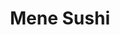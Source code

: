 ---
layout: place
title: Mene Sushi
permalink: /michigan/west-bloomfield-township/mene-sushi.html
stateAbbr: MI
stateName: Michigan
cityName: West Bloomfield Township
seo:
  type: restaurant
  links: http://www.menesushi.com/
place_id: ChIJtVQ0-0i6JIgRznUfPdSyKhE
photos:
  - name: >-
      places/ChIJtVQ0-0i6JIgRznUfPdSyKhE/photos/AeeoHcLbb_01grYIIJQrtvprI0qM4IaFxk5yR21zSx1rSruPJEwdlOj2XQV-p385LHl7LAIkKKqwU_Lu7hfAgyFtLO0XYR55Pi-yN9iZyHhw_oH2eR2GI6MZlFCGNiEjJ82AVc2a6UdnydATy27dMf1YOGRmKHQIQg72rQHORDH_-EncgXwUCVyOn62kR0u4TiGKckUxC8lMolEqGweN1PgAzCrrwZ1aAUTNOVsqBun1OLbtj1WRbKTCmexPw2Ooy05qHOrvWG09UX7S6SNf2O1N9IIerJbG3DGTF64Iwsy2IbDNh5yiEtM83gDiWPtRhhoXZBrVsaWEYOFxTGFxOPOCZcW2VQaNnsTeTlSWNjOd_CzP1B76XvcV5e3Arod-XAI9-JFLH81RYD5i49sfoyUWLBB8zkKLvNVAmdILtOdIpowavic
    widthPx: 4800
    heightPx: 3200
    authorAttributions:
      - displayName: Sharon Kalchik
        uri: https://maps.google.com/maps/contrib/117588015556914191455
        photoUri: >-
          https://lh3.googleusercontent.com/a-/ALV-UjUJfLpDvSmn47vDwexkXiXOBsepBqD65iy-CwvZtQQfEjdeGonD=s100-p-k-no-mo
    flagContentUri: >-
      https://www.google.com/local/imagery/report/?cb_client=maps_api_places.places_api&image_key=!1e10!2sCIHM0ogKEICAgIDErtmt3QE&hl=en-US
    googleMapsUri: >-
      https://www.google.com/maps/place//data=!3m4!1e2!3m2!1sCIHM0ogKEICAgIDErtmt3QE!2e10!4m2!3m1!1s0x8824ba48fb3454b5:0x112ab2d43d1f75ce
  - name: >-
      places/ChIJtVQ0-0i6JIgRznUfPdSyKhE/photos/AeeoHcIR6LmRHYXlCkBiiWOdVf260AbkETgAxk1dtri185L0froxAMs9DI13Jciw-PCaJ6s2hotEXz9yOq12dQ1golR1-zhzhIZIfWUo_flhW1RS1tuWI58API5vuhlXu0dlv7IJ_1GGGlz4v1D4xD3uIth8rZKLiZ2HiZIQO8tYKqW8vHhIdgJ9zSVlQ2o97Elb63jWe_a1LghJnLrMJ_WfZ-HX2IPTlxCbO73sjX0d7YgjeiH1C-icKL_y0F0T7MfibcDN7BrzPmpWI5JYntN6Jsd4mYYmGzJqfFaWQXyXKNg5JmzmoO3PsY0lUu6YCIabBF1K5hw50QhJFKgMrD7OEs5rMXovjxTAFTrM6syG5cYzCy6gRJVA_65mShjGTNY23puPWvTo4dGAiwJzL-ZQr9nIQny42Qpw6vTgDj1ZXCgCBUlh
    widthPx: 4800
    heightPx: 2700
    authorAttributions:
      - displayName: Myung Yim
        uri: https://maps.google.com/maps/contrib/117776836564088097361
        photoUri: >-
          https://lh3.googleusercontent.com/a/ACg8ocLnjhgYMX8NxNgLOQWhkmRT1QevaovtSAwyXqssPglh9rVO0w=s100-p-k-no-mo
    flagContentUri: >-
      https://www.google.com/local/imagery/report/?cb_client=maps_api_places.places_api&image_key=!1e10!2sCIHM0ogKEICAgICE5fXG1gE&hl=en-US
    googleMapsUri: >-
      https://www.google.com/maps/place//data=!3m4!1e2!3m2!1sCIHM0ogKEICAgICE5fXG1gE!2e10!4m2!3m1!1s0x8824ba48fb3454b5:0x112ab2d43d1f75ce
  - name: >-
      places/ChIJtVQ0-0i6JIgRznUfPdSyKhE/photos/AeeoHcIbx6KG0NiCH_eHbzpH-bFVFPy6q72qIcn73slnF-QJJnLeitsxp_p8nhyWVSio5GVou9lT5YjoYTaUxfdKluEL_p39TmmbUFUz_V0uzWFp1wm7bi9CrVdHRwyJhjhD8V2yiu7oc4kL8S8nqza_wJKcGjAVxKQU21kV0MsXd6J6rtUBjkx5EybVpsEuTDRn-RDGamSneGCeBgWz-wpSkCba0UWsqL9FR9lYmzpZ89P8nR7-W8Sp8DpPiP4shJnAOnrS1TFh2nRaB9CHcZ8NQBTazJdILntFYqhebsssNt5j9Tb1XJmBy6sZHqxks7EJp1sTpSJHzmUTm58jgY0uW0GMa6QPjUKZ58S2a9EJmt4tBknaC5cPtPrXHaFcbjo0gyh4aeHQckeOO8V8PK-6_EF6wRgARWXO4QQitPzUu5c
    widthPx: 3024
    heightPx: 4032
    authorAttributions:
      - displayName: Sylwia Golec
        uri: https://maps.google.com/maps/contrib/115350747327730405569
        photoUri: >-
          https://lh3.googleusercontent.com/a-/ALV-UjUhXmwbdJFpNXlwUJelxg-9f3iQ6zJa5mVv8_BkCwkKynWJ9riL=s100-p-k-no-mo
    flagContentUri: >-
      https://www.google.com/local/imagery/report/?cb_client=maps_api_places.places_api&image_key=!1e10!2sCIHM0ogKEICAgIDLp5iLEA&hl=en-US
    googleMapsUri: >-
      https://www.google.com/maps/place//data=!3m4!1e2!3m2!1sCIHM0ogKEICAgIDLp5iLEA!2e10!4m2!3m1!1s0x8824ba48fb3454b5:0x112ab2d43d1f75ce
  - name: >-
      places/ChIJtVQ0-0i6JIgRznUfPdSyKhE/photos/AeeoHcKgYOAFVykuReuElh4rKAxL9aSPWK4iQJLr3xIyCv3FnS2KUk2WnkwPiw3SuMd-TN34uOPTYrkJ1Govf_1nwOPiynTZ9GjwXkqMfGqQb4ZuiA3thkPR-hiRd1XnmdneB3twkXzggd4OaDJYh712C6fPgogr7_R8ThrL0DKUtdU9il58qIhBzMPXcAeZCv6-MtL1vmeXEhHfasXzLzkMUPQglmTb12aFiAABzbuC0-UQWlVeVXwnG_auZlZbrEJoRpnKqBjclhWEMGitmLQc9smw4MzsV8ODzEoXWoZgNiUOdZtkIMczek3wN6Xl1QJ8cQkHO2XgBEgv3myxsABxIFQL0H2DWE-0UpSH6JU0qJSgaCoMXz6n0GVLH6cB_YLAsmjtWZD_ViVWhPvriic7JLcJltjRJfU1fB_0HwsbSuq3zFW-
    widthPx: 2594
    heightPx: 1761
    authorAttributions:
      - displayName: Katie
        uri: https://maps.google.com/maps/contrib/116447465949671676407
        photoUri: >-
          https://lh3.googleusercontent.com/a/ACg8ocKH422fLSTGQzrVWzAa3RodQMM6TKZzWUzVHTClBfB5BExBzA=s100-p-k-no-mo
    flagContentUri: >-
      https://www.google.com/local/imagery/report/?cb_client=maps_api_places.places_api&image_key=!1e10!2sCIHM0ogKEICAgICh3tfq4wE&hl=en-US
    googleMapsUri: >-
      https://www.google.com/maps/place//data=!3m4!1e2!3m2!1sCIHM0ogKEICAgICh3tfq4wE!2e10!4m2!3m1!1s0x8824ba48fb3454b5:0x112ab2d43d1f75ce
  - name: >-
      places/ChIJtVQ0-0i6JIgRznUfPdSyKhE/photos/AeeoHcLmvv-O1tOeAEZL9lfnplIQ3lJof_M2s3r5A1o9SlXZ3VzqI586mkc567H6hXSJpY7lFYbSRCj1ODFCEgPDGP8v5sipkSkuGy-_cmP-wIfqBipVPTsdw6WxQ-mQG_y2-spgZha7pY6o26jnRzw902tb78o-b9UGecqYOZUotM7FWhM_n0ZMfHHerrBSOZ2ercjOO6QwNLM5ZCzwmAW3MjmS5pfqQ55ruElqQBtDQy2ikVI_C2LIfaNVUeQ3r2RULqohG4N4T9-ZJZ3RdJNEhoD91cprJztdBpL_WGdtdRLR72aQ0UaIsg6w95d7qFnfT-vpqc-SWz6VVLGdmVekwAQSU2Sl7IjS73qhSJL7BZnw1GqWEjJjBYVzJ0Bz0MSx5NScr0rauwvmSzT0jhzz9W6QG9pDEFNYlQPzib_kbSA
    widthPx: 4032
    heightPx: 3024
    authorAttributions:
      - displayName: Christopher Mogle
        uri: https://maps.google.com/maps/contrib/114301497259674489908
        photoUri: >-
          https://lh3.googleusercontent.com/a-/ALV-UjUGPy6T3Tkl9xuXTyINvuiw-oE5Fr3KD-QaNcUL9YQoOnElgceQ=s100-p-k-no-mo
    flagContentUri: >-
      https://www.google.com/local/imagery/report/?cb_client=maps_api_places.places_api&image_key=!1e10!2sCIHM0ogKEICAgID40tbPAw&hl=en-US
    googleMapsUri: >-
      https://www.google.com/maps/place//data=!3m4!1e2!3m2!1sCIHM0ogKEICAgID40tbPAw!2e10!4m2!3m1!1s0x8824ba48fb3454b5:0x112ab2d43d1f75ce
  - name: >-
      places/ChIJtVQ0-0i6JIgRznUfPdSyKhE/photos/AeeoHcKBMkAEZaW3-_jyau-yq6WMGF8BKd20TAAJZYF2_NHlOpJafd3HuHz-fTiHV6mnUnlsvOpwl2Hvu11Rkl5yEZZvvRSefJ7uTYGkmngKUakYIUUjs1lLZqwSJz0fm5R9iC1khPBEF0HfgkyNuaVzkFwcOapcfm9SjP46URjhIl5G1Vfmxby0nMI-9s7ouhFoLv7wpghBrqUzLPdfipXHmiT-h39CTA-vvMY-g3nGQCbssnL44tM0YgAUYhPCAmFkFv8asYHeIK7TG8lq0FNtFEkqnQ4gNyAAD_xjhx8aUjH_xbvFfBpcNKhXaHWAT1eexOXRSy8nq3BsTO3ICvUNXPU-S4F8lpvgfNm74OYvsFzfPCIhAq411KkOrssxFwA2VE6qwIzilWi0Eyw-ozdQ1UY8-sN5Fw_s9udWOAgyeURO90E
    widthPx: 4000
    heightPx: 3000
    authorAttributions:
      - displayName: Corbin Bell
        uri: https://maps.google.com/maps/contrib/102885054522799417952
        photoUri: >-
          https://lh3.googleusercontent.com/a/ACg8ocIgAQ0GqhxG6-DNOoOzIWV3lx3U2Q-THpLJ9qdh2A9Arl02_Q=s100-p-k-no-mo
    flagContentUri: >-
      https://www.google.com/local/imagery/report/?cb_client=maps_api_places.places_api&image_key=!1e10!2sCIHM0ogKEICAgICVqIeOtwE&hl=en-US
    googleMapsUri: >-
      https://www.google.com/maps/place//data=!3m4!1e2!3m2!1sCIHM0ogKEICAgICVqIeOtwE!2e10!4m2!3m1!1s0x8824ba48fb3454b5:0x112ab2d43d1f75ce
  - name: >-
      places/ChIJtVQ0-0i6JIgRznUfPdSyKhE/photos/AeeoHcI2dmWJWDR6L8h6EiF5HWtOMx6oj68PLVXCZyAMmn0Qzx2vkke-C21hjUWQC6guX1QKfNs2NChslFdI0rTBGVjrtOM2PbDh8WDJWN31a3EwPGhOrRmpY4yhYsiggikdWrmbwMVIVHUVQ0b6nQ0Vg8OhtkY-sadN8bThhA7sJbyY_sggRE0WMg1oOWbm00vdbBjvHHGu6PJ4AY3hQmuQxlUct6-n78DTmA1Um2L64oAgxWA9EBK8_0BJuvdv2IHqPqYWClo5hARvEpAnWsoMXSaOt9ISKYxq7hnPtCsIx7tIaWwnbvGPZK69VRo-27HN_SSZObvMfLmsj2XWlIgaAZ0rPvdEwk1neRQNjSxg0A5Nhq-lMxjYpsYzGOBEn-zwEwXIryK9mcoZTN268fxlpnRhOJJk5c1CgsR112mxpuJl9HjN
    widthPx: 3000
    heightPx: 4000
    authorAttributions:
      - displayName: PJ Mc
        uri: https://maps.google.com/maps/contrib/111391936385850955528
        photoUri: >-
          https://lh3.googleusercontent.com/a/ACg8ocIHx2K7tpJ6fq29jHCsX_zTrmpjKhgJe4v6yAaWSHbdVFriiA=s100-p-k-no-mo
    flagContentUri: >-
      https://www.google.com/local/imagery/report/?cb_client=maps_api_places.places_api&image_key=!1e10!2sCIHM0ogKEICAgICT4KTLxAE&hl=en-US
    googleMapsUri: >-
      https://www.google.com/maps/place//data=!3m4!1e2!3m2!1sCIHM0ogKEICAgICT4KTLxAE!2e10!4m2!3m1!1s0x8824ba48fb3454b5:0x112ab2d43d1f75ce
  - name: >-
      places/ChIJtVQ0-0i6JIgRznUfPdSyKhE/photos/AeeoHcJPCLJH97WKMmS3n5CTlrllqqTRuB7bEd6sZrE6WSvvPrzizIu6P6bzHPAqpQMWGez5233_rxC9ZHRVwnxjMPKHRE6KIYPGm3wGAApeF20ydDtf15Tt2MpD4gFVOf4lcChnFJIYGvusES741CI2w8iXitiDLbftuq3OnUq1gjumN4Cvm40INz6K3gfD3PqLIoeyD1SjN-ux7FnmWhkKUI_XpO0FMAFXKMLwrRncnedhmz_HmNm700g55IXJs-OqA9XB9gBXpjhq0vV0wS9u30TT5JcLzkjQiuheytGlKU0evEf6Dygn2n_o5uzbEpEdUMh8MM49IHZKP00Abr3YwFfw7dX9CcKuDBYkSt0y5Cr5risU8ZfgACuMyoUaRoMvpbEnbYDFbC7w8NsHZm1LDgcynSfGm0Ru7ZEvjv9eH44
    widthPx: 639
    heightPx: 842
    authorAttributions:
      - displayName: Katie
        uri: https://maps.google.com/maps/contrib/116447465949671676407
        photoUri: >-
          https://lh3.googleusercontent.com/a/ACg8ocKH422fLSTGQzrVWzAa3RodQMM6TKZzWUzVHTClBfB5BExBzA=s100-p-k-no-mo
    flagContentUri: >-
      https://www.google.com/local/imagery/report/?cb_client=maps_api_places.places_api&image_key=!1e10!2sCIHM0ogKEICAgICh3tfqEw&hl=en-US
    googleMapsUri: >-
      https://www.google.com/maps/place//data=!3m4!1e2!3m2!1sCIHM0ogKEICAgICh3tfqEw!2e10!4m2!3m1!1s0x8824ba48fb3454b5:0x112ab2d43d1f75ce
  - name: >-
      places/ChIJtVQ0-0i6JIgRznUfPdSyKhE/photos/AeeoHcKkW5YbtNQzXIYUUyme4eja_UNd1Q96Bl4834KTpB-iSEjMIr7wWVIk98Gq5ep0XgdtzaiLtA63FdX7uYUAxPCxkAYg2EFRNZfhjJrINASSfFZOPx6Qur8tcvHeGpDVLt-iskD3WI9lKXs2hdwa6qxeA_UQ5t6P-WILRVNkapW8Ol-4Xo_PGHaO0MvJo29pvEdq44tLpOJFaCp1jwR_-ZNrUJvVq4iNzKHc9znmk-vUo6UTmlpMbMnhuAt0RmRaHUViPX6IWOpMTX5PwwjakSvs_iVKp3Q9CNpKnH9U7I0a_tM10CLTTeo_VTCaRSOdxIIn-LX1tLqouWpLkIz76BvWF_cBqaDlnczTdJWHJhfeBQ6h9jUmVXFob383VgXMRJhp2Y1EQ-A9jORqYEMZRDDZ3wDKlJUgYAVnfhHH8wg4mWsk
    widthPx: 3000
    heightPx: 4000
    authorAttributions:
      - displayName: PJ Mc
        uri: https://maps.google.com/maps/contrib/111391936385850955528
        photoUri: >-
          https://lh3.googleusercontent.com/a/ACg8ocIHx2K7tpJ6fq29jHCsX_zTrmpjKhgJe4v6yAaWSHbdVFriiA=s100-p-k-no-mo
    flagContentUri: >-
      https://www.google.com/local/imagery/report/?cb_client=maps_api_places.places_api&image_key=!1e10!2sCIHM0ogKEICAgICT4KTL5AE&hl=en-US
    googleMapsUri: >-
      https://www.google.com/maps/place//data=!3m4!1e2!3m2!1sCIHM0ogKEICAgICT4KTL5AE!2e10!4m2!3m1!1s0x8824ba48fb3454b5:0x112ab2d43d1f75ce
  - name: >-
      places/ChIJtVQ0-0i6JIgRznUfPdSyKhE/photos/AeeoHcKg8XqWjHnfPa3SrCnEjZSFPk_qsHDtx1qWUaOSHfUu5cdzums4cTD-EQFWwbj2O6FlAsawgvz7lrVvftKRQX0Erfv4aIrR5JLnUOikemw_bwDBlRMInx5Lr8eM-1YU7mEm-f5h5gAcK4cJctAEZllshokGzzfcTWujd5D7l41OB13Eevi4ttFiRtT-lqUOhKzomdMIfmb63A4hsJ2S4fW3cHUwbfoiB7sC2dBF0mteNuct2Zdjz6Dx1m1ob10Z1LYyd-MxI8tiMkC_-TmSJjB9b6T0HjWJqlwdmqYKTe0jEY5enQntbIC7Lvkq0prQE0xwLXqSsmDGELOe5z-A24ayWHcrdkEeYWJmf9Rv9BqNA6FMir6OnpE7Pbf9wZbQjb0y4__Ra7pAii4qGnKFEDQB49NYu_YpF8wB0L2LRrI7rg
    widthPx: 4032
    heightPx: 1960
    authorAttributions:
      - displayName: Jacque Steudtel
        uri: https://maps.google.com/maps/contrib/100038869569337540200
        photoUri: >-
          https://lh3.googleusercontent.com/a/ACg8ocIdL1quDpn2UqsUUFiYcO5gNzf3GG-pwyOZ0hkxBldGMNHu=s100-p-k-no-mo
    flagContentUri: >-
      https://www.google.com/local/imagery/report/?cb_client=maps_api_places.places_api&image_key=!1e10!2sCIHM0ogKEICAgIDa6qnHEw&hl=en-US
    googleMapsUri: >-
      https://www.google.com/maps/place//data=!3m4!1e2!3m2!1sCIHM0ogKEICAgIDa6qnHEw!2e10!4m2!3m1!1s0x8824ba48fb3454b5:0x112ab2d43d1f75ce
address: 6239 Orchard Lake Rd, West Bloomfield Township, MI 48322, USA
street: 6239 Orchard Lake Rd
city: West Bloomfield Township
state: MI
zip: '48322'
country: USA
neighborhood: null
latitude: '42.546817'
longitude: '-83.359056'
accessibility_options:
  wheelchairAccessibleParking: true
  wheelchairAccessibleEntrance: true
  wheelchairAccessibleRestroom: true
  wheelchairAccessibleSeating: true
business_status: OPERATIONAL
name: Mene Sushi
google_maps_links:
  directionsUri: >-
    https://www.google.com/maps/dir//''/data=!4m7!4m6!1m1!4e2!1m2!1m1!1s0x8824ba48fb3454b5:0x112ab2d43d1f75ce!3e0
  placeUri: https://maps.google.com/?cid=1236997672294905294
  writeAReviewUri: >-
    https://www.google.com/maps/place//data=!4m3!3m2!1s0x8824ba48fb3454b5:0x112ab2d43d1f75ce!12e1
  reviewsUri: >-
    https://www.google.com/maps/place//data=!4m4!3m3!1s0x8824ba48fb3454b5:0x112ab2d43d1f75ce!9m1!1b1
  photosUri: >-
    https://www.google.com/maps/place//data=!4m3!3m2!1s0x8824ba48fb3454b5:0x112ab2d43d1f75ce!10e5
primary_type: Sushi Restaurant
opening_hours:
  regular: null
  current: null
secondary_opening_hours:
  regular:
    weekdayDescriptions: null
    type: null
  current:
    weekdayDescriptions: null
    type: null
phone: (248) 538-7081
price_level: PRICE_LEVEL_MODERATE
price_range: $20 &ndash; $30
rating: '4.2'
rating_count: 0
website: http://www.menesushi.com/
description: >-
  Discover Mene Sushi in West Bloomfield Township$$$Mene Sushi in West
  Bloomfield Township, MI, offers a welcoming spot for enjoying authentic
  Japanese flavors in a relaxed setting. This cozy sushi restaurant features an
  array of special rolls and traditional dishes, complemented by a selection of
  beer, sake, and wine to enhance your meal. With accessibility options like
  wheelchair-friendly entrances and parking, it's designed for a comfortable
  dining experience that caters to various needs. Whether you're exploring
  top-rated sushi options in the area or seeking Japanese-inspired cuisine close
  to home, the generous portions and inviting atmosphere make it a standout
  choice for casual outings.
generative_summary: >-
  Discover Mene Sushi in West Bloomfield Township$$$Mene Sushi in West
  Bloomfield Township, MI, offers a welcoming spot for enjoying authentic
  Japanese flavors in a relaxed setting. This cozy sushi restaurant features an
  array of special rolls and traditional dishes, complemented by a selection of
  beer, sake, and wine to enhance your meal. With accessibility options like
  wheelchair-friendly entrances and parking, it's designed for a comfortable
  dining experience that caters to various needs. Whether you're exploring
  top-rated sushi options in the area or seeking Japanese-inspired cuisine close
  to home, the generous portions and inviting atmosphere make it a standout
  choice for casual outings.
generative_disclosure: Summarized by AI using the Grok-3-Mini model.
reviews:
  - name: >-
      places/ChIJtVQ0-0i6JIgRznUfPdSyKhE/reviews/ChdDSUhNMG9nS0VJQ0FnSUNfLU56bjNRRRAB
    relativePublishTimeDescription: 3 months ago
    rating: 5
    text:
      text: >-
        Brought my daughter for her first sushi experience. This location was
        the right choice! Everything was delicious and they even made her a
        special treat.
      languageCode: en
    originalText:
      text: >-
        Brought my daughter for her first sushi experience. This location was
        the right choice! Everything was delicious and they even made her a
        special treat.
      languageCode: en
    authorAttribution:
      displayName: Stephanie Celaya
      uri: https://www.google.com/maps/contrib/115458456598961115454/reviews
      photoUri: >-
        https://lh3.googleusercontent.com/a-/ALV-UjXuuTzDR-Zjpu4jfLCnKsBqfmjSoL8Z6gi1hLaLqidN_eEjBnJagw=s128-c0x00000000-cc-rp-mo-ba5
    publishTime: '2025-01-12T18:26:14.177075Z'
    flagContentUri: >-
      https://www.google.com/local/review/rap/report?postId=ChdDSUhNMG9nS0VJQ0FnSUNfLU56bjNRRRAB&d=17924085&t=1
    googleMapsUri: >-
      https://www.google.com/maps/reviews/data=!4m6!14m5!1m4!2m3!1sChdDSUhNMG9nS0VJQ0FnSUNfLU56bjNRRRAB!2m1!1s0x8824ba48fb3454b5:0x112ab2d43d1f75ce
  - name: >-
      places/ChIJtVQ0-0i6JIgRznUfPdSyKhE/reviews/ChZDSUhNMG9nS0VJQ0FnSUNUNEtUTE9BEAE
    relativePublishTimeDescription: 11 months ago
    rating: 5
    text:
      text: >-
        We needed some special mother/daughter time for good food &
        conversation.  This was the right place!  We were seated in a lovely
        quiet corner space & had an attentive server.

        I ordered the Eel Lovers Combo with 3 selections beautifully presented. 
        It came complete with Ginger Salad & Miso Soup.  My daughter enjoy a
        Tempora Shrimp Roll with Ginger Salad & Miso Soup, also.  She had never
        eaten Eel before, but felt adventuresome enough to try mine.  She loved
        it!!  For desert, we shared a Deep Fried Matcha Green Tea Cheesecake! 
        Wow!!

        My daughter wants to come back again!
      languageCode: en
    originalText:
      text: >-
        We needed some special mother/daughter time for good food &
        conversation.  This was the right place!  We were seated in a lovely
        quiet corner space & had an attentive server.

        I ordered the Eel Lovers Combo with 3 selections beautifully presented. 
        It came complete with Ginger Salad & Miso Soup.  My daughter enjoy a
        Tempora Shrimp Roll with Ginger Salad & Miso Soup, also.  She had never
        eaten Eel before, but felt adventuresome enough to try mine.  She loved
        it!!  For desert, we shared a Deep Fried Matcha Green Tea Cheesecake! 
        Wow!!

        My daughter wants to come back again!
      languageCode: en
    authorAttribution:
      displayName: PJ Mc
      uri: https://www.google.com/maps/contrib/111391936385850955528/reviews
      photoUri: >-
        https://lh3.googleusercontent.com/a/ACg8ocIHx2K7tpJ6fq29jHCsX_zTrmpjKhgJe4v6yAaWSHbdVFriiA=s128-c0x00000000-cc-rp-mo-ba4
    publishTime: '2024-05-09T20:04:12.315004Z'
    flagContentUri: >-
      https://www.google.com/local/review/rap/report?postId=ChZDSUhNMG9nS0VJQ0FnSUNUNEtUTE9BEAE&d=17924085&t=1
    googleMapsUri: >-
      https://www.google.com/maps/reviews/data=!4m6!14m5!1m4!2m3!1sChZDSUhNMG9nS0VJQ0FnSUNUNEtUTE9BEAE!2m1!1s0x8824ba48fb3454b5:0x112ab2d43d1f75ce
  - name: >-
      places/ChIJtVQ0-0i6JIgRznUfPdSyKhE/reviews/ChdDSUhNMG9nS0VJQ0FnSUNMbnVEaXhnRRAB
    relativePublishTimeDescription: 9 months ago
    rating: 3
    text:
      text: >-
        I’ll be honest and clear here, if you are looking for a sushi place to
        enjoy yourself a really good sushi this it is. Here you can eat a
        delicious rolls but atmosphere and service need a little more effort , I
        don’t recommend this restaurant to a first date yet , I think if the
        management put some labor at restroom and a little more kindness in the
        waitress this could be one of the best restaurants with delicious sushi
        in town.
      languageCode: en
    originalText:
      text: >-
        I’ll be honest and clear here, if you are looking for a sushi place to
        enjoy yourself a really good sushi this it is. Here you can eat a
        delicious rolls but atmosphere and service need a little more effort , I
        don’t recommend this restaurant to a first date yet , I think if the
        management put some labor at restroom and a little more kindness in the
        waitress this could be one of the best restaurants with delicious sushi
        in town.
      languageCode: en
    authorAttribution:
      displayName: angel guevara
      uri: https://www.google.com/maps/contrib/104308205742558676613/reviews
      photoUri: >-
        https://lh3.googleusercontent.com/a-/ALV-UjWPRd8ndiNX2zBkAl7xIsnPsJv6Bx_29OaUFbZEUC9mlMDbdr_m=s128-c0x00000000-cc-rp-mo-ba4
    publishTime: '2024-06-19T11:25:05.761650Z'
    flagContentUri: >-
      https://www.google.com/local/review/rap/report?postId=ChdDSUhNMG9nS0VJQ0FnSUNMbnVEaXhnRRAB&d=17924085&t=1
    googleMapsUri: >-
      https://www.google.com/maps/reviews/data=!4m6!14m5!1m4!2m3!1sChdDSUhNMG9nS0VJQ0FnSUNMbnVEaXhnRRAB!2m1!1s0x8824ba48fb3454b5:0x112ab2d43d1f75ce
  - name: >-
      places/ChIJtVQ0-0i6JIgRznUfPdSyKhE/reviews/ChdDSUhNMG9nS0VJQ0FnSUNvdy1uTnRBRRAB
    relativePublishTimeDescription: 6 years ago
    rating: 4
    text:
      text: >-
        While I haven't been in this restaurant in a long, we just went there.
        With 3 kids and different requests, we found something for everyone one.
        The tiger roll and the spider rolls were very good. The cucumber roll
        was exactly what my little one wanted. The beef short ribs were great
        also. The service was good and they answered our questions. The place is
        simple and clean the same way I remember it.
      languageCode: en
    originalText:
      text: >-
        While I haven't been in this restaurant in a long, we just went there.
        With 3 kids and different requests, we found something for everyone one.
        The tiger roll and the spider rolls were very good. The cucumber roll
        was exactly what my little one wanted. The beef short ribs were great
        also. The service was good and they answered our questions. The place is
        simple and clean the same way I remember it.
      languageCode: en
    authorAttribution:
      displayName: Naseer AbdulNour
      uri: https://www.google.com/maps/contrib/112963339005130086419/reviews
      photoUri: >-
        https://lh3.googleusercontent.com/a-/ALV-UjVJJzU72Re3qqUJOTphuqP9FHHari1uWhq3QAgfqZrFH6uyv3mZ=s128-c0x00000000-cc-rp-mo-ba4
    publishTime: '2019-02-25T22:21:17.944828Z'
    flagContentUri: >-
      https://www.google.com/local/review/rap/report?postId=ChdDSUhNMG9nS0VJQ0FnSUNvdy1uTnRBRRAB&d=17924085&t=1
    googleMapsUri: >-
      https://www.google.com/maps/reviews/data=!4m6!14m5!1m4!2m3!1sChdDSUhNMG9nS0VJQ0FnSUNvdy1uTnRBRRAB!2m1!1s0x8824ba48fb3454b5:0x112ab2d43d1f75ce
  - name: >-
      places/ChIJtVQ0-0i6JIgRznUfPdSyKhE/reviews/ChdDSUhNMG9nS0VJQ0FnSURMcDVpTG9BRRAB
    relativePublishTimeDescription: 9 months ago
    rating: 5
    text:
      text: >-
        This sushi restaurant has maintained the best sushi options in metro
        Detroit for over 20 years. Great prices, delicious variety, generous
        portions and food presented so well.
      languageCode: en
    originalText:
      text: >-
        This sushi restaurant has maintained the best sushi options in metro
        Detroit for over 20 years. Great prices, delicious variety, generous
        portions and food presented so well.
      languageCode: en
    authorAttribution:
      displayName: Sylwia Golec
      uri: https://www.google.com/maps/contrib/115350747327730405569/reviews
      photoUri: >-
        https://lh3.googleusercontent.com/a-/ALV-UjUhXmwbdJFpNXlwUJelxg-9f3iQ6zJa5mVv8_BkCwkKynWJ9riL=s128-c0x00000000-cc-rp-mo-ba4
    publishTime: '2024-07-01T18:47:37.862119Z'
    flagContentUri: >-
      https://www.google.com/local/review/rap/report?postId=ChdDSUhNMG9nS0VJQ0FnSURMcDVpTG9BRRAB&d=17924085&t=1
    googleMapsUri: >-
      https://www.google.com/maps/reviews/data=!4m6!14m5!1m4!2m3!1sChdDSUhNMG9nS0VJQ0FnSURMcDVpTG9BRRAB!2m1!1s0x8824ba48fb3454b5:0x112ab2d43d1f75ce
review_summary: >-
  What Visitors Are Saying$$$Folks rave about the fresh and flavorful sushi
  rolls at this spot, often highlighting how it's perfect for family meals or
  first-time tries with its variety of options. Many appreciate the generous
  portions and great value, making it a go-to for satisfying meals that leave
  everyone happy. While some mention that the service and ambiance could use a
  bit more polish to fully shine, the overall experience is praised for its
  tasty dishes and accommodating vibe. Overall, it's clear that diners enjoy the
  welcoming environment and solid food quality, encouraging repeat visits for
  anyone hunting for reliable sushi nearby. If you're in the mood for a
  laid-back meal with friends, this place delivers on deliciousness while
  keeping things approachable and fun.
review_disclosure: Summarized by AI using the Grok-3-Mini model.
parking_options:
  freeParkingLot: true
  freeStreetParking: true
  valetParking: false
payment_options:
  acceptsCreditCards: true
  acceptsDebitCards: true
  acceptsCashOnly: false
  acceptsNfc: true
allow_dogs: null
curbside_pickup: null
delivery: true
dine_in: true
good_for_children: true
good_for_groups: true
good_for_sports: false
live_music: false
menu_for_children: false
outdoor_seating: false
reservable: true
restroom: true
serves_beer: true
serves_breakfast: false
serves_brunch: false
serves_cocktails: true
serves_coffee: false
serves_dinner: true
serves_dessert: null
serves_lunch: true
serves_vegetarian_food: true
serves_wine: true
takeout: true
update_category: pro
places_description: >-
  Compact sushi house features traditional Japanese dishes & a range of rolls in
  a relaxed atmosphere.

---